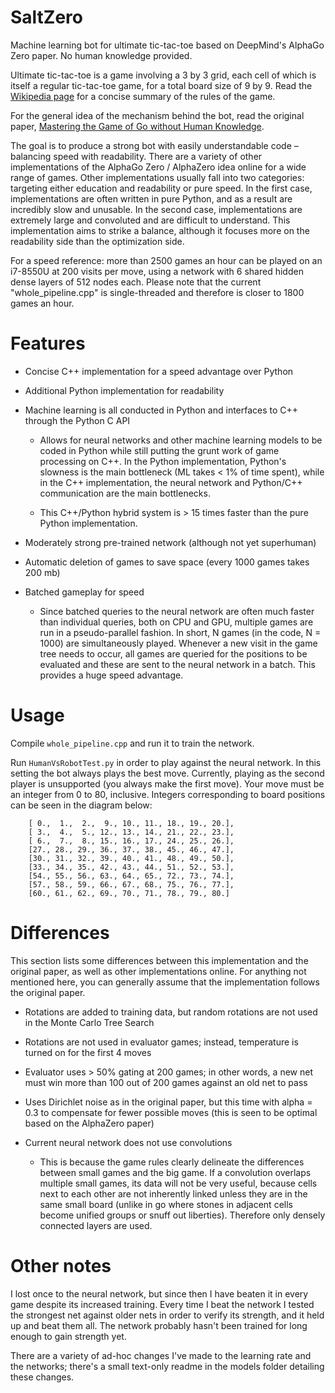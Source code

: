 SaltZero
=======

Machine learning bot for ultimate tic-tac-toe based on DeepMind's AlphaGo Zero paper. No human knowledge provided.

Ultimate tic-tac-toe is a game involving a 3 by 3 grid, each cell of which is itself a regular tic-tac-toe game, for a total board size of 9 by 9. Read the [Wikipedia page](https://en.wikipedia.org/wiki/Ultimate_tic-tac-toe) for a concise summary of the rules of the game.

For the general idea of the mechanism behind the bot, read the original paper, [Mastering the Game of Go without Human Knowledge](https://discovery.ucl.ac.uk/id/eprint/10045895/1/agz_unformatted_nature.pdf).

The goal is to produce a strong bot with easily understandable code – balancing speed with readability. There are a variety of other implementations of the AlphaGo Zero / AlphaZero idea online for a wide range of games. Other implementations usually fall into two categories: targeting either education and readability or pure speed. In the first case, implementations are often written in pure Python, and as a result are incredibly slow and unusable. In the second case, implementations are extremely large and convoluted and are difficult to understand. This implementation aims to strike a balance, although it focuses more on the readability side than the optimization side.

For a speed reference: more than 2500 games an hour can be played on an i7-8550U at 200 visits per move, using a network with 6 shared hidden dense layers of 512 nodes each. Please note that the current "whole_pipeline.cpp" is single-threaded and therefore is closer to 1800 games an hour.

# Features

- Concise C++ implementation for a speed advantage over Python

- Additional Python implementation for readability

- Machine learning is all conducted in Python and interfaces to C++ through the Python C API

    - Allows for neural networks and other machine learning models to be coded in Python while still putting the grunt work of game processing on C++. In the Python implementation, Python's slowness is the main bottleneck (ML takes < 1% of time spent), while in the C++ implementation, the neural network and Python/C++ communication are the main bottlenecks.

    - This C++/Python hybrid system is > 15 times faster than the pure Python implementation.

- Moderately strong pre-trained network (although not yet superhuman)

- Automatic deletion of games to save space (every 1000 games takes 200 mb)

- Batched gameplay for speed

    - Since batched queries to the neural network are often much faster than individual queries, both on CPU and GPU, multiple games are run in a pseudo-parallel fashion. In short, N games (in the code, N = 1000) are simultaneously played. Whenever a new visit in the game tree needs to occur, all games are queried for the positions to be evaluated and these are sent to the neural network in a batch. This provides a huge speed advantage. 

# Usage
Compile `whole_pipeline.cpp` and run it to train the network. 

Run `HumanVsRobotTest.py` in order to play against the neural network. In this setting the bot always plays the best move. Currently, playing as the second player is unsupported (you always make the first move). Your move must be an integer from 0 to 80, inclusive. Integers corresponding to board positions can be seen in the diagram below: 


		[ 0.,  1.,  2.,  9., 10., 11., 18., 19., 20.],
		[ 3.,  4.,  5., 12., 13., 14., 21., 22., 23.],
		[ 6.,  7.,  8., 15., 16., 17., 24., 25., 26.],
		[27., 28., 29., 36., 37., 38., 45., 46., 47.],
		[30., 31., 32., 39., 40., 41., 48., 49., 50.],
		[33., 34., 35., 42., 43., 44., 51., 52., 53.],
		[54., 55., 56., 63., 64., 65., 72., 73., 74.],
		[57., 58., 59., 66., 67., 68., 75., 76., 77.],
		[60., 61., 62., 69., 70., 71., 78., 79., 80.]


# Differences

This section lists some differences between this implementation and the original paper, as well as other implementations online. For anything not mentioned here, you can generally assume that the implementation follows the original paper.

- Rotations are added to training data, but random rotations are not used in the Monte Carlo Tree Search

- Rotations are not used in evaluator games; instead, temperature is turned on for the first 4 moves

- Evaluator uses > 50% gating at 200 games; in other words, a new net must win more than 100 out of 200 games against an old net to pass

- Uses Dirichlet noise as in the original paper, but this time with alpha = 0.3 to compensate for fewer possible moves (this is seen to be optimal based on the AlphaZero paper)

- Current neural network does not use convolutions

    - This is because the game rules clearly delineate the differences between small games and the big game. If a convolution overlaps multiple small games, its data will not be very useful, because cells next to each other are not inherently linked unless they are in the same small board (unlike in go where stones in adjacent cells become unified groups or snuff out liberties). Therefore only densely connected layers are used.

# Other notes

I lost once to the neural network, but since then I have beaten it in every game despite its increased training. Every time I beat the network I tested the strongest net against older nets in order to verify its strength, and it held up and beat them all. The network probably hasn't been trained for long enough to gain strength yet. 

There are a variety of ad-hoc changes I've made to the learning rate and the networks; there's a small text-only readme in the models folder detailing these changes.
